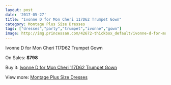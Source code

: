 ```yaml
---
layout: post
date: '2017-05-27'
title: "Ivonne D for Mon Cheri 117D62 Trumpet Gown"
category: Montage Plus Size Dresses
tags: ["dresses","party","trumpet","ivonne","gown"]
image: http://img.princessan.com/42672-thickbox_default/ivonne-d-for-mon-cheri-117d62-trumpet-gown.jpg
---
```

Ivonne D for Mon Cheri 117D62 Trumpet Gown

On Sales: **$798**
<a href="https://www.princessan.com/en/montage-plus-size-dresses/19912-ivonne-d-for-mon-cheri-117d62-trumpet-gown.html"><amp-img layout="responsive" width="600" height="600" src="//img.princessan.com/42672-thickbox_default/ivonne-d-for-mon-cheri-117d62-trumpet-gown.jpg" alt="Ivonne D for Mon Cheri 117D62 Trumpet Gown 0" /></a>
<a href="https://www.princessan.com/en/montage-plus-size-dresses/19912-ivonne-d-for-mon-cheri-117d62-trumpet-gown.html"><amp-img layout="responsive" width="600" height="600" src="//img.princessan.com/42673-thickbox_default/ivonne-d-for-mon-cheri-117d62-trumpet-gown.jpg" alt="Ivonne D for Mon Cheri 117D62 Trumpet Gown 1" /></a>

Buy it: [Ivonne D for Mon Cheri 117D62 Trumpet Gown](https://www.princessan.com/en/montage-plus-size-dresses/19912-ivonne-d-for-mon-cheri-117d62-trumpet-gown.html "Ivonne D for Mon Cheri 117D62 Trumpet Gown")

View more: [Montage Plus Size Dresses](https://www.princessan.com/en/182-montage-plus-size-dresses "Montage Plus Size Dresses")